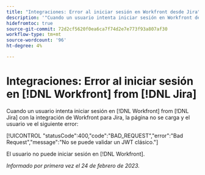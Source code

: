 ```yaml
---
title: "Integraciones: Error al iniciar sesión en Workfront desde Jira"
description: '"Cuando un usuario intenta iniciar sesión en Workfront desde Jira utilizando la integración de Workfront para Jira, la página no se carga y el usuario ve un error".'
hidefromtoc: true
source-git-commit: 72d2cf5620f0ea6ca7f74d2e7e773f93a807af30
workflow-type: tm+mt
source-wordcount: '96'
ht-degree: 4%

---
```



# Integraciones: Error al iniciar sesión en [!DNL Workfront] from [!DNL Jira]

Cuando un usuario intenta iniciar sesión en [!DNL Workfront] from [!DNL Jira] con la integración de Workfront para Jira, la página no se carga y el usuario ve el siguiente error:

[!UICONTROL &quot;statusCode&quot;:400,&quot;code&quot;:&quot;BAD_REQUEST&quot;,&quot;error&quot;:&quot;Bad Request&quot;,&quot;message&quot;:&quot;No se puede validar un JWT clásico.&quot;]

El usuario no puede iniciar sesión en [!DNL Workfront].

_Informado por primera vez el 24 de febrero de 2023._


